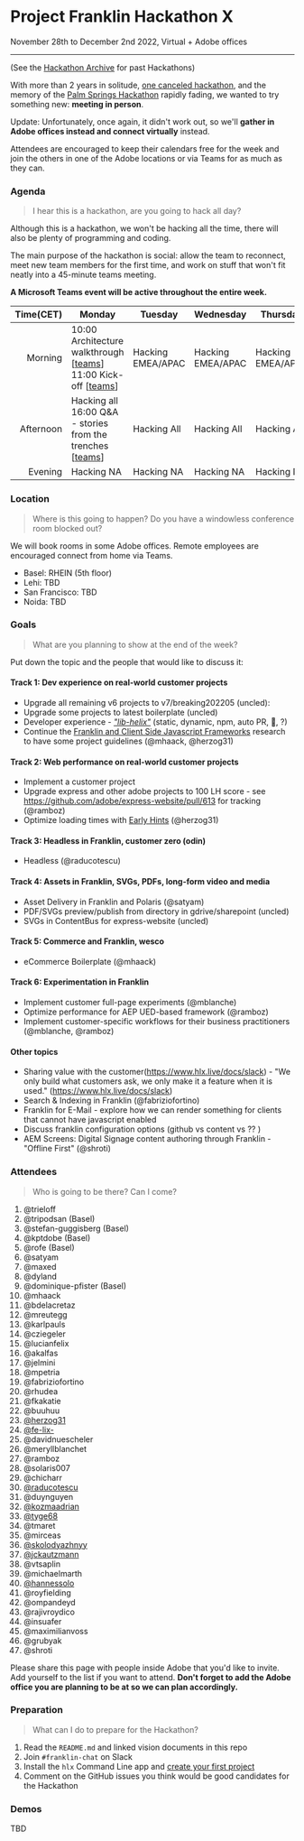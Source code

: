 # Project Franklin Hackathon X

November 28th to December 2nd 2022, Virtual + Adobe offices

---

(See the [Hackathon Archive](./README.md) for past Hackathons)

With more than 2 years in solitude, [one canceled hackathon](https://github.com/adobe/helix-home/blob/main/hackathons/9-bcn.md), and the memory of the 
[Palm Springs Hackathon](https://github.com/adobe/helix-home/blob/main/hackathons/8-psp.md) rapidly fading, we wanted to try something new: **meeting in person**. 

Update: Unfortunately, once again, it didn't work out, so we'll **gather in Adobe offices instead and connect virtually** instead.

Attendees are encouraged to keep their calendars free for the week and join the others in one of the Adobe locations or via Teams for as much as they can.

### Agenda

> I hear this is a hackathon, are you going to hack all day?

Although this is a hackathon, we won't be hacking all the time, there will also be plenty of programming and coding.

The main purpose of the hackathon is social: allow the team to reconnect, meet new team members for the first time, and work on stuff that won't
fit neatly into a 45-minute teams meeting.

**A Microsoft Teams event will be active throughout the entire week.**

| Time(CET) | Monday                              | Tuesday           | Wednesday         | Thursday          | Friday            |
| --------: | ----------------------------------- | ----------------- | ----------------- | ----------------- | ----------------- |
|   Morning | 10:00 Architecture walkthrough [[teams](https://teams.microsoft.com/l/meetup-join/19%3ameeting_ZmExMjdkZTItNWVkMS00YzRiLWI2NTEtN2FjZWI3MjUxODRj%40thread.v2/0?context=%7b%22Tid%22%3a%22fa7b1b5a-7b34-4387-94ae-d2c178decee1%22%2c%22Oid%22%3a%228e1c387c-908e-4926-b575-01fedf2f9b5e%22%7d)]<br>11:00 Kick-off [[teams](https://teams.microsoft.com/l/meetup-join/19%3ameeting_Yzk5MDg3OTAtZTAzYi00N2YyLTgyMjUtNThhMTc4MmRhNzJi%40thread.v2/0?context=%7b%22Tid%22%3a%22fa7b1b5a-7b34-4387-94ae-d2c178decee1%22%2c%22Oid%22%3a%228e1c387c-908e-4926-b575-01fedf2f9b5e%22%7d)] | Hacking EMEA/APAC | Hacking EMEA/APAC | Hacking EMEA/APAC | Hacking EMEA/APAC |
| Afternoon | Hacking all<br>16:00 Q&A - stories from the trenches [[teams](https://teams.microsoft.com/l/meetup-join/19%3ameeting_ZjI3NDM1YTktODQxNy00OTM1LTgyZWUtM2Y2ODg5NjZjOTZj%40thread.v2/0?context=%7b%22Tid%22%3a%22fa7b1b5a-7b34-4387-94ae-d2c178decee1%22%2c%22Oid%22%3a%228e1c387c-908e-4926-b575-01fedf2f9b5e%22%7d)] | Hacking All       | Hacking All       | Hacking All       | Hacking all<br>16:00 Demos [[teams](https://teams.microsoft.com/l/meetup-join/19%3ameeting_ZGFiZDkyZDUtZmM5Ni00YjM4LWIwODAtZGNjYTQzODgzNTQ3%40thread.v2/0?context=%7b%22Tid%22%3a%22fa7b1b5a-7b34-4387-94ae-d2c178decee1%22%2c%22Oid%22%3a%228e1c387c-908e-4926-b575-01fedf2f9b5e%22%7d)]            |
|   Evening | Hacking NA                          | Hacking NA        | Hacking NA        | Hacking NA        | -       |

### Location

> Where is this going to happen? Do you have a windowless conference room blocked out?

We will book rooms in some Adobe offices. Remote employees are encouraged connect from home via Teams.

- Basel: RHEIN (5th floor)
- Lehi: TBD
- San Francisco: TBD
- Noida: TBD

### Goals

> What are you planning to show at the end of the week?

Put down the topic and the people that would like to discuss it:

#### Track 1: Dev experience on real-world customer projects
* Upgrade all remaining v6 projects to v7/breaking202205 (uncled):
* Upgrade some projects to latest boilerplate (uncled)
* Developer experience - [_"lib-helix"_](https://github.com/adobe/helix-project-boilerplate/pull/125#pullrequestreview-1118234266) (static, dynamic, npm, auto PR, 🤷‍, ?)
* Continue the [Franklin and Client Side Javascript Frameworks](https://cq-dev.slack.com/archives/C9KD0TT6G/p1663359237847519) research to have some project guidelines (@mhaack, @herzog31)

#### Track 2: Web performance on real-world customer projects
* Implement a customer project
* Upgrade express and other adobe projects to 100 LH score - see https://github.com/adobe/express-website/pull/613 for tracking (@ramboz)
* Optimize loading times with [Early Hints](https://developer.mozilla.org/en-US/docs/Web/HTTP/Status/103) (@herzog31)

#### Track 3: Headless in Franklin, customer zero (odin)
* Headless (@raducotescu)

#### Track 4: Assets in Franklin, SVGs, PDFs, long-form video and media
* Asset Delivery in Franklin and Polaris (@satyam)
* PDF/SVGs preview/publish from directory in gdrive/sharepoint (uncled)
* SVGs in ContentBus for express-website (uncled)

#### Track 5: Commerce and Franklin, wesco
* eCommerce Boilerplate (@mhaack)

#### Track 6: Experimentation in Franklin
* Implement customer full-page experiments (@mblanche)
* Optimize performance for AEP UED-based framework (@ramboz)
* Implement customer-specific workflows for their business practitioners (@mblanche, @ramboz)

#### Other topics
* Sharing value with the customer(https://www.hlx.live/docs/slack) - "We only build what customers ask, we only make it a feature when it is used." (https://www.hlx.live/docs/slack)
* Search & Indexing in Franklin (@fabriziofortino)
* Franklin for E-Mail - explore how we can render something for clients that cannot have javascript enabled 
* Discuss franklin configuration options (github vs content vs ?? )
* AEM Screens: Digital Signage content authoring through Franklin - "Offline First" (@shroti)


### Attendees

> Who is going to be there? Can I come?

1. @trieloff
2. @tripodsan (Basel)
3. @stefan-guggisberg (Basel) 
4. @kptdobe (Basel)
5. @rofe (Basel)
6. @satyam
7. @maxed
8. @dyland
9. @dominique-pfister (Basel)
10. @mhaack
11. @bdelacretaz
12. @mreutegg
13. @karlpauls
14. @cziegeler
15. @lucianfelix
16. @akalfas
17. @jelmini
18. @mpetria
19. @fabriziofortino
20. @rhudea
21. @fkakatie
22. @buuhuu
23. [@herzog31](//github.com/herzog31)
24. [@fe-lix-](//github.com/fe-lix-)
25. @davidnuescheler
26. @meryllblanchet
27. @ramboz
28. @solaris007
29. @chicharr
30. [@raducotescu](//github.com/raducotescu)
31. @duynguyen
32. [@kozmaadrian](//github.com/kozmaadrian)
33. [@tyge68](//github.com/tyge68)
34. @tmaret
35. @mirceas
36. [@skolodyazhnyy](//github.com/skolodyazhnyy)
37. [@jckautzmann](//github.com/jckautzmann)
38. @vtsaplin
39. @michaelmarth
40. [@hannessolo](//github.com/hannessolo)
41. @royfielding
42. @ompandeyd
43. @rajivroydico
44. @insuafer
45. @maximilianvoss
46. @grubyak
47. @shroti

Please share this page with people inside Adobe that you'd like to invite. Add yourself to the list if you want to attend.
**Don't forget to add the Adobe office you are planning to be at so we can plan accordingly.**

### Preparation

> What can I do to prepare for the Hackathon?

1. Read the `README.md` and linked vision documents in this repo
2. Join `#franklin-chat` on Slack
3. Install the `hlx` Command Line app and [create your first project](https://www.hlx.live/tutorial)
4. Comment on the GitHub issues you think would be good candidates for the Hackathon

### Demos

TBD
